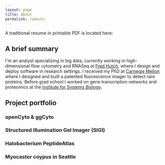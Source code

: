 ```yaml
---
layout: page
title: About
permalink: /about/
---
```


A traditional resume in printable PDF is located here:

## A brief summary

I'm an analyst specializing in big data, currently working in high-dimensional flow cytometry and RNASeq at [Fred Hutch](https://rglab.org), where I design and deploy software in research settings. I received my PhD at [Carnegie Mellon](https://cmu.edu/bio) where I designed and built a patented fluorescence imager to detect rare proteins. Before grad school I worked on gene transcription networks and proteomics at the [Institute for Systems Biology](https://systemsbiology.org). 

## Project portfolio

### openCyto & ggCyto

### Structured Illumination Gel Imager (SIGI)

### Halobacterium PeptideAtlas 

### Myocastor coypus in Seattle



